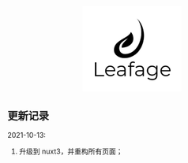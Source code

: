 <p align="center">
  <a href="https://www.leafage.top" title="logo" target="_blank">
    <img alt="Leafage Logo" width="200" src="public/logo.svg">
  </a>
</p>

## 更新记录

2021-10-13:
  1. 升级到 nuxt3，并重构所有页面；

